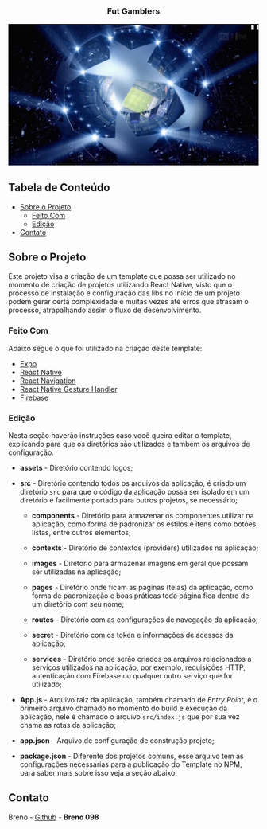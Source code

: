 <p align="center">
  <h3 align="center"> Fut Gamblers </h3>
  
  <img src="https://github.com/Breno098/gamblers/blob/master/src/images/card_infos/champions.jpg">
</p>

## Tabela de Conteúdo

- [Sobre o Projeto](#sobre-o-projeto)
  - [Feito Com](#feito-com)
  - [Edição](#edi%C3%A7%C3%A3o)
- [Contato](#contato)

## Sobre o Projeto

Este projeto visa a criação de um template que possa ser utilizado no momento de criação de projetos utilizando React Native, visto que o processo de instalação e configuração das libs no início de um projeto podem gerar certa complexidade e muitas vezes até erros que atrasam o processo, atrapalhando assim o fluxo de desenvolvimento.

### Feito Com

Abaixo segue o que foi utilizado na criação deste template:

- [Expo](https://docs.expo.io/) 
- [React Native](http://facebook.github.io/react-native/)
- [React Navigation](https://reactnavigation.org)
- [React Native Gesture Handler](https://kmagiera.github.io/react-native-gesture-handler/)
- [Firebase](https://firebase.google.com/)

### Edição

Nesta seção haverão instruções caso você queira editar o template, explicando para que os diretórios são utilizados e também os arquivos de configuração.

- **assets** - Diretório contendo logos;

- **src** - Diretório contendo todos os arquivos da aplicação, é criado um diretório `src` para que o código da aplicação possa ser isolado em um diretório e facilmente portado para outros projetos, se necessário;

  - **components** - Diretório para armazenar os componentes utilizar na aplicação, como forma de padronizar os estilos e itens como botôes, listas, entre outros elementos;

  - **contexts** - Diretório de contextos (providers) utilizados na aplicação;
  
  - **images** - Diretório para armazenar imagens em geral que possam ser utilizadas na aplicação;
  
  - **pages** - Diretório onde ficam as páginas (telas) da aplicação, como forma de padronização e boas práticas toda página fica dentro de um diretório com seu nome;
  
  - **routes** - Diretório com as configurações de navegação da aplicação;
  
  - **secret** - Diretório com os token e informações de acessos da aplicação;
  
  - **services** - Diretório onde serão criados os arquivos relacionados a serviços utilizados na aplicação, por exemplo, requisições HTTP, autenticação com Firebase ou qualquer outro serviço que for utilizado;

- **App.js** - Arquivo raiz da aplicação, também chamado de _Entry Point_, é o primeiro arquivo chamado no momento do build e execução da aplicação, nele é chamado o arquivo `src/index.js` que por sua vez chama as rotas da aplicação;

- **app.json** - Arquivo de configuração de construção projeto; 

- **package.json** - Diferente dos projetos comuns, esse arquivo tem as configurações necessárias para a publicação do Template no NPM, para saber mais sobre isso veja a seção abaixo.

## Contato

Breno - [Github](https://github.com/Breno098) - **Breno 098**
